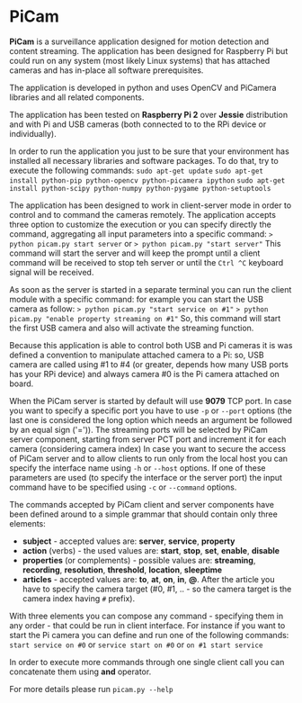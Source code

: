 # PiCam

**PiCam** is a surveillance application designed for motion detection and content streaming. The application has been designed for Raspberry Pi but could run on any system (most likely Linux systems) that has attached cameras and has in-place all software prerequisites.
 
The application is developed in python and uses OpenCV and PiCamera libraries and all related components.

The application has been tested on **Raspberry Pi 2** over **Jessie** distribution and with Pi and USB cameras (both connected to to the RPi device or individually).

In order to run the application you just to be sure that your environment has installed all necessary libraries and software packages. To do that, try to execute the following commands:
`sudo apt-get update`
`sudo apt-get install python-pip python-opencv python-picamera ipython` 
`sudo apt-get install python-scipy python-numpy python-pygame python-setuptools`

The application has been designed to work in client-server mode in order to control and to command the cameras remotely. The application accepts three option to customize the execution or you can specify directly the command, aggregating all input parameters into a specific command:
`> python picam.py start server` or `> python picam.py "start server"`
This command will start the server and will keep the prompt until a client command will be received to stop teh server or until the `Ctrl ^C` keyboard signal will be received.

As soon as the server is started in a separate terminal you can run the client module with a specific command: for example you can start the USB camera as follow:
`> python picam.py "start service on #1"`
`> python picam.py "enable property streaming on #1"`
So, this command will start the first USB camera and also will activate the streaming function. 

Because this application is able to control both USB and Pi cameras it is was defined a convention to manipulate attached camera to a Pi: so, USB camera are called using #1 to #4 (or greater, depends how many USB ports has your RPi device) and always camera #0 is the Pi camera attached on board.

When the PiCam server is started by default will use **9079** TCP port. In case you want to specify a specific port you have to use `-p` or `--port` options (the last one is considered the long option which needs an argument be followed by an equal sign ('=')). The streaming ports will be selected by PiCam server component, starting from server PCT port and increment it for each camera (considering camera index)
In case you want to secure the access of PiCam server and to allow clients to run only from the local host you can specify the interface name using `-h` or `--host` options.
If one of these parameters are used (to specify the interface or the server port) the input command have to be specified using `-c` or `--command` options.

The commands accepted by PiCam client and server components have been defined around to a simple grammar that should contain only three elements:
- **subject** - accepted values are: **server**, **service**, **property**
- **action** (verbs) - the used values are: **start**, **stop**, **set**, **enable**, **disable**
- **properties** (or complements) - possible values are: **streaming**, **recording**, **resolution**, **threshold**, **location**, **sleeptime**
- **articles** - accepted values are: **to**, **at**, **on**, **in**, **@**. After the article you have to specify the camera target (#0, #1, .. - so the camera target is the camera index having `#` prefix).

With three elements you can compose any command - specifying them in any order - that could be run in client interface. For instance if you want to start the Pi camera you can define and run one of the following commands:
`start service on #0`
        or
`service start on #0`
        or
`on #1 start service` 

In order to execute more commands through one single client call you can concatenate them using **and** operator.

For more details please run `picam.py --help`